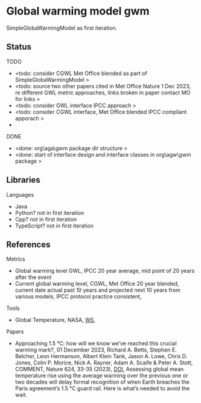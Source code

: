 # Global warming model gwm

SimpleGlobaWarmingModel as first iteration.

## Status

TODO
* <todo: consider CGWL Met Office blended as part of SimpleGlobaWarmingModel >
* <todo: source two other papers cited in Met Office Nature 1 Dec 2023, re different GWL metric approaches, links broken in paper contact MO for links >
* <todo: consider GWL interface IPCC approach >
* <todo: consider CGWL interface, Met Office blended IPCC compliant apporach >
* 

DONE
* <done: org\aga\gwm package dir structure >
* <done: start of interface design and interface classes in org\agw\gwm package >

## Libraries

Languages
* Java
* Python? not in first iteration
* Cpp? not in first iteration
* TypeScript? not in first iteration

## References

Metrics
* Global warming level GWL, IPCC 20 year average, mid point of 20 years after the event
* Current global warming level, CGWL, Met Office 20 year blended, current date actual past 10 years and projected next 10 years from various models, IPCC protocol practice consistent,

Tools
* Global Temperature, NASA, [WS](https://climate.nasa.gov/vital-signs/global-temperature/?intent=121), 

Papers
* Approaching 1.5 °C: how will we know we’ve reached this crucial warming mark?, 01 December 2023, Richard A. Betts, Stephen E. Belcher, Leon Hermanson, Albert Klein Tank, Jason A. Lowe, Chris D. Jones, Colin P. Morice, Nick A. Rayner, Adam A. Scaife & Peter A. Stott, COMMENT, Nature 624, 33-35 (2023), [DOI](https://doi.org/10.1038/d41586-023-03775-z), Assessing global mean temperature rise using the average warming over the previous one or two decades will delay formal recognition of when Earth breaches the Paris agreement’s 1.5 °C guard rail. Here is what’s needed to avoid the wait.
